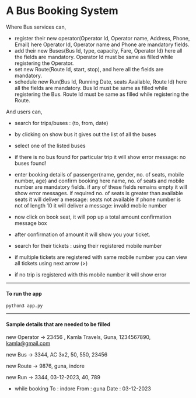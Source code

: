 # A Bus Booking System

Where Bus services can,
* register their new operator(Operator Id, Operator name, Address, Phone, Email)
  here Operator Id, Operator name and Phone are mandatory fields.
* add their new Buses(Bus Id, type, capacity, Fare, Operator Id)
  here all the fields are mandatory.
  Operator Id must be same as filled while registering the Operator.
* set new Route(Route Id, start, stop), and
  here all the fields are mandatory.
* schedule new Run(Bus Id, Running Date, seats Available, Route Id)
  here all the fields are mandatory.
  Bus Id must be same as filled while registering the Bus.
  Route Id must be same as filled while registering the Route.

And users can,
* search for trips/buses : (to, from, date)
* by clicking on show bus it gives out the list of all the buses
* select one of the listed buses
* if there is no bus found for particular trip it will show error message: no buses found!
* enter booking details of passenger(name, gender, no. of seats, mobile number, age) and confirm booking
  here name, no. of seats and mobile number are mandatory fields.
  if any of these fields remains empty it will show error messages.
  if required no. of seats is greater than available seats it will deliver a message: seats not available
  if phone number is not of length 10 it will deliver a message: invalid mobile number
* now click on book seat, it will pop up a total amount confirmation message box
* after confirmation of amount it will show you your ticket.

* search for their tickets : using their registered mobile number
* if multiple tickets are registered with same mobile number you can view all tickets using next arrow (>)
* if no trip is registered with this mobile number it will show error
---
#### To run the app
`python3 app.py`

---
#### Sample details that are needed to be filled

new Operator -> 23456 , Kamla Travels, Guna, 1234567890, kamla@gmail.com

new Bus -> 3344, AC 3x2, 50, 550, 23456

new Route -> 9876, guna, indore

new Run -> 3344, 03-12-2023, 40, 789

* while booking
  To : indore
  From : guna
  Date : 03-12-2023


  